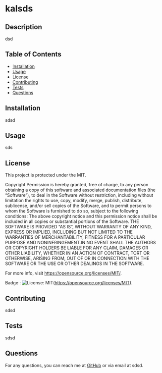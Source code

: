 
# kalsds

## Description
dsd

## Table of Contents
- [Installation](#installation)
- [Usage](#usage)
- [License](#license)
- [Contributing](#contributing)
- [Tests](#tests)
- [Questions](#questions)

## Installation
sdsd

## Usage
sds

## License
This project is protected under the MIT.


Copyright <YEAR> <COPYRIGHT HOLDER> 
 Permission is hereby granted, free of charge, to any person obtaining a copy of this software and associated documentation files (the “Software”), to deal in the Software without restriction, including without limitation the rights to use, copy, modify, merge, publish, distribute, sublicense, and/or sell copies of the Software, and to permit persons to whom the Software is furnished to do so, subject to the following conditions:
 The above copyright notice and this permission notice shall be included in all copies or substantial portions of the Software.
 THE SOFTWARE IS PROVIDED “AS IS”, WITHOUT WARRANTY OF ANY KIND, EXPRESS OR IMPLIED, INCLUDING BUT NOT LIMITED TO THE WARRANTIES OF MERCHANTABILITY, FITNESS FOR A PARTICULAR PURPOSE AND NONINFRINGEMENT.IN NO EVENT SHALL THE AUTHORS OR COPYRIGHT HOLDERS BE LIABLE FOR ANY CLAIM, DAMAGES OR OTHER LIABILITY, WHETHER IN AN ACTION OF CONTRACT, TORT OR OTHERWISE, ARISING FROM, OUT OF OR IN CONNECTION WITH THE SOFTWARE OR THE USE OR OTHER DEALINGS IN THE SOFTWARE.

For more info, visit https://opensource.org/licenses/MIT/.

Badge : ![License: MIT](https://img.shields.io/badge/License-MIT-yellow.svg)(https://opensource.org/licenses/MIT).

## Contributing
sdsd

## Tests
sdsd

## Questions
For any questions, you can reach me at [GitHub](https://github.com/sds) or via email at sdsd.
